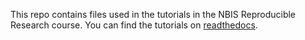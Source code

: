 This repo contains files used in the tutorials in the NBIS Reproducible Research course. You can find the tutorials on [readthedocs](http://nbis-reproducible-research.readthedocs.io).

